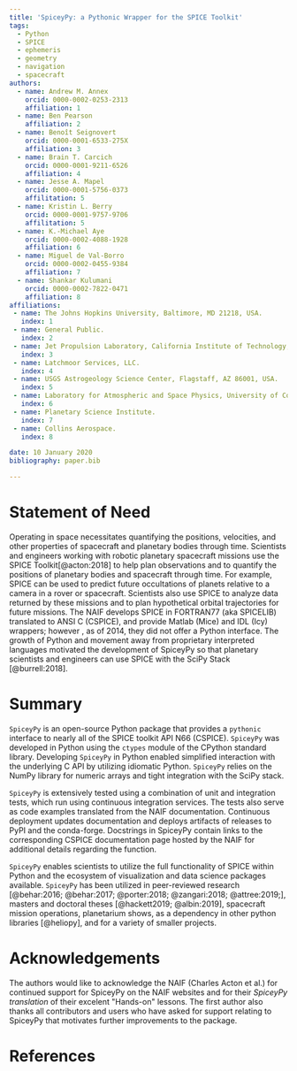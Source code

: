 ```yaml
---
title: 'SpiceyPy: a Pythonic Wrapper for the SPICE Toolkit'
tags:
  - Python
  - SPICE
  - ephemeris
  - geometry
  - navigation
  - spacecraft
authors:
  - name: Andrew M. Annex
    orcid: 0000-0002-0253-2313
    affiliation: 1
  - name: Ben Pearson
    affiliation: 2
  - name: Benoît Seignovert
    orcid: 0000-0001-6533-275X
    affiliation: 3
  - name: Brain T. Carcich
    orcid: 0000-0001-9211-6526
    affiliation: 4
  - name: Jesse A. Mapel
    orcid: 0000-0001-5756-0373
    affilitation: 5
  - name: Kristin L. Berry
    orcid: 0000-0001-9757-9706
    affilitation: 5
  - name: K.-Michael Aye
    orcid: 0000-0002-4088-1928
    affiliation: 6
  - name: Miguel de Val-Borro
    orcid: 0000-0002-0455-9384
    affiliation: 7
  - name: Shankar Kulumani
    orcid: 0000-0002-7822-0471
    affiliation: 8
affiliations:
 - name: The Johns Hopkins University, Baltimore, MD 21218, USA.
   index: 1
 - name: General Public.
   index: 2
 - name: Jet Propulsion Laboratory, California Institute of Technology, Pasadena, CA 91109, USA.
   index: 3
 - name: Latchmoor Services, LLC.
   index: 4
 - name: USGS Astrogeology Science Center, Flagstaff, AZ 86001, USA.
   index: 5
 - name: Laboratory for Atmospheric and Space Physics, University of Colorado, Boulder, CO 80303, USA.
   index: 6
 - name: Planetary Science Institute.
   index: 7
 - name: Collins Aerospace.
   index: 8

date: 10 January 2020
bibliography: paper.bib

---
```

# Statement of Need

Operating in space necessitates quantifying the positions, velocities, and other properties of spacecraft and planetary bodies through time.
Scientists and engineers working with robotic planetary spacecraft missions use the SPICE Toolkit[@acton:2018] to help plan observations
 and to quantify the positions of planetary bodies and spacecraft through time.
For example, SPICE can be used to predict future occultations of planets relative to a camera in a rover or spacecraft.
Scientists also use SPICE to analyze data returned by these missions and to plan hypothetical orbital trajectories for future missions.
The NAIF develops SPICE in FORTRAN77 (aka SPICELIB) translated to ANSI C (CSPICE), and provide Matlab (Mice) and IDL (Icy) wrappers; however
, as of 2014, they did not offer a Python interface.
The growth of Python and movement away from proprietary interpreted languages motivated the development of SpiceyPy so that planetary
 scientists and engineers can use SPICE with the SciPy Stack [@burrell:2018].

# Summary

``SpiceyPy`` is an open-source Python package that provides a ``pythonic`` interface to nearly all of the SPICE toolkit API N66 (CSPICE). 
``SpiceyPy`` was developed in Python using the ``ctypes`` module of the CPython standard library. 
Developing ``SpiceyPy`` in Python enabled simplified interaction with the underlying C API by utilizing idiomatic Python.
``SpiceyPy`` relies on the NumPy library for numeric arrays and tight integration with the SciPy stack.

``SpiceyPy`` is extensively tested using a combination of unit and integration tests, which run using continuous integration services. 
The tests also serve as code examples translated from the NAIF documentation.
Continuous deployment updates documentation and deploys artifacts of releases to PyPI and the conda-forge. Docstrings in SpiceyPy
contain links to the corresponding CSPICE documentation page hosted by the NAIF for additional details regarding the function.

``SpiceyPy`` enables scientists to utilize the full functionality of SPICE within Python and the ecosystem of visualization and data science packages available.
``SpiceyPy`` has been utilized in peer-reviewed research [@behar:2016; @behar:2017; @porter:2018; @zangari:2018; @attree:2019;], masters
 and doctoral theses [@hackett2019; @albin:2019], spacecraft mission operations, planetarium shows,
as a dependency in other python libraries [@heliopy], and for a variety of smaller projects.

# Acknowledgements
The authors would like to acknowledge the NAIF (Charles Acton et al.) for continued support for SpiceyPy on the NAIF websites and for their
*SpiceyPy translation* of their excelent "Hands-on" lessons. The first author also thanks all contributors and users who have asked for
 support relating to SpiceyPy that motivates further improvements to the package. 

# References